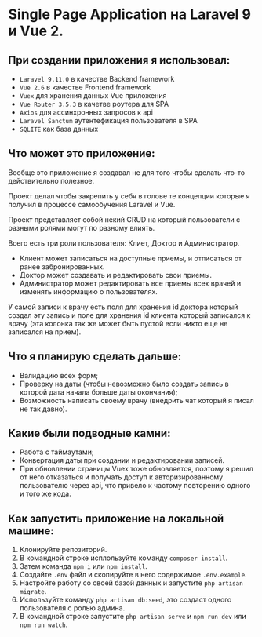 # Single Page Application на Laravel 9 и Vue 2.

## При создании приложения я использовал:

- `Laravel 9.11.0` в качестве Backend framework
- `Vue 2.6` в качестве Frontend framework
- `Vuex` для хранения данных Vue приложения
- `Vue Router 3.5.3` в качетве роутера для SPA
- `Axios` для ассинхронных запросов к api
- `Laravel Sanctum` аутентефикация пользователя в SPA
- `SQLITE` как база данных

## Что может это приложение:

Вообще это приложение я создавал не для того чтобы сделать что-то действительно полезное.

Проект делал чтобы закрепить у себя в голове те концепции которые я получил в процессе самообучения Laravel и Vue.

Проект представляет собой некий CRUD на который пользователи с разными ролями могут по разному влиять.

Всего есть три роли пользователя: Клиет, Доктор и Администратор.

- Клиент может записаться на доступные приемы, и отписаться от ранее забронированных.
- Доктор может создавать и редактировать свои приемы.
- Администратор может редактировать все приемы всех врачей и изменять информацию о пользователях.

У самой записи к врачу есть поля для хранения id доктора который создал эту запись и поле для хранения id клиента который записался к врачу 
(эта колонка так же может быть пустой если никто еще не записался на прием).
## Что я планирую сделать дальше:

- Валидацию всех форм;
- Проверку на даты (чтобы невозможно было создать запись в которой дата начала больше даты окончания);
- Возможность написать своему врачу (внедрить чат который я писал не так давно).

## Какие были подводные камни:

- Работа с таймаутами;
- Конвертация даты при создании и редактировании записей.
- При обновлении страницы Vuex тоже обновляется, поэтому я решил от него отказаться и получать доступ к авторизированному пользователю через api, что привело к частому повторению одного и того же кода.

## Как запустить приложение на локальной машине:

1. Клонируйте репозиторий.
2. В командной строке исплользуйте команду `composer install`.
3. Затем команда `npm i` или `npm install`.
4. Создайте `.env` файл и скопируйте в него содержимое `.env.example`. 
5. Настройте работу со своей базой данных и запустите `php artisan migrate`.
6. Используйте команду `php artisan db:seed`, это создаст одного пользователя с ролью админа.
7. В командной строке запустите `php artisan serve` и `npm run dev` или `npm run watch`.

